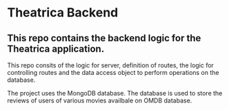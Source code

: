 # Theatrica Backend
## This repo contains the backend logic for the Theatrica application.

This repo consits of the logic for server, definition of routes, the logic for controlling routes and the data access object to perform operations on the database.

The project uses the MongoDB database. The database is used to store the reviews of users of various movies availbale on OMDB database.
